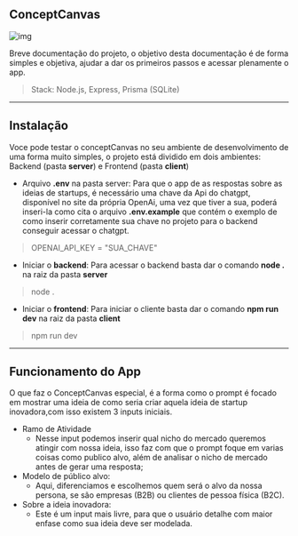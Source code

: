 ## ConceptCanvas

![img](https://uploaddeimagens.com.br/images/004/739/722/full/358shots_so.png?1707896070)

Breve documentação do projeto, o objetivo desta documentação é de forma simples e objetiva, ajudar a dar os primeiros passos e acessar plenamente o app.

> Stack: Node.js, Express, Prisma (SQLite)

---- 

## Instalação

Voce pode testar o conceptCanvas no seu ambiente de desenvolvimento de uma forma muito simples, o projeto está dividido em dois ambientes: Backend (pasta **server**) e Frontend (pasta **client**)

- Arquivo **.env** na pasta server: Para que o app de as respostas sobre as ideias de startups, é necessário uma chave da Api do chatgpt, disponível no site da própria OpenAi, uma vez que tiver a sua, poderá inseri-la como cita o arquivo **.env.example** que contém o exemplo de como inserir corretamente sua chave no projeto para o backend conseguir acessar o chatgpt.
> OPENAI_API_KEY = "SUA_CHAVE"

- Iniciar o **backend**: Para acessar o backend basta dar o comando **node .** na raiz da pasta **server**
> node .
- Iniciar o **frontend**: Para iniciar o cliente basta dar o comando **npm run dev** na raiz da pasta **client**
> npm run dev
----

## Funcionamento do App
O que faz o ConceptCanvas especial, é a forma como o prompt é focado em mostrar uma ideia de como seria criar aquela ideia de startup inovadora,com isso existem 3 inputs iniciais.


- Ramo de Atividade
  - Nesse input podemos inserir qual nicho do mercado queremos atingir com nossa ideia, isso faz com que o prompt foque em varias coisas como publico alvo, além de analisar o nicho de mercado antes de gerar uma resposta;
- Modelo de público alvo:
  - Aqui, diferenciamos e escolhemos quem será o alvo da nossa persona, se são empresas (B2B) ou clientes de pessoa física (B2C).
- Sobre a ideia inovadora:
  - Este é um input mais livre, para que o usuário detalhe com maior enfase como sua ideia deve ser modelada. 
